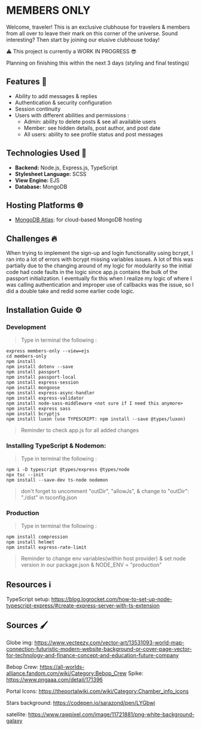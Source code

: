 # MEMBERS ONLY
Welcome, traveler! This is an exclusive clubhouse for travelers & members from all over to leave their mark on this corner of the universe. Sound interesting? Then start by joining our elusive clubhouse today! 

⚠️ This project is currently a WORK IN PROGRESS 😎

Planning on finishing this within the next 3 days (styling and final testings)

## Features 🎯
- Ability to add messages & replies 
- Authentication & security configuration
- Session continuity
- Users with different abilities and permissions : 
   - Admin: ability to delete posts & see all available users
   - Member: see hidden details, post author, and post date 
   - All users: ability to see profile status and post messages

## Technologies Used 🚀
- **Backend:** Node.js, Express.js, TypeScript
- **Stylesheet Language:** SCSS
- **View Engine:** EJS
- **Database:** MongoDB

## Hosting Platforms 🌐
- [MongoDB Atlas](https://www.mongodb.com/cloud/atlas): for cloud-based MongoDB hosting

## Challenges 🔥
When trying to implement the sign-up and login functionality using bcrypt, I ran into a lot of errors with bcrypt missing variables issues. A lot of this was partially due to the changing around of my logic for modularity so the initial code had code faults in the logic since app.js contains the bulk of the passport initialization. I eventually fix this when I realize my logic of where I was calling authentication and improper use of callbacks was the issue, so I did a double take and redid some earlier code logic.

## Installation Guide ⚙️
### Development
> Type in terminal the following : 
``` 
express members-only --view=ejs
cd members-only
npm install 
npm install dotenv --save
npm install passport
npm install passport-local
npm install express-session
npm install mongoose
npm install express-async-handler
npm install express-validator
npm install node-sass-middleware <not sure if I need this anymore>
npm install express sass
npm install bcryptjs
npm install luxon (use TYPESCRIPT: npm install --save @types/luxon)
```

> Reminder to check app.js for all added changes 

### Installing TypeScript & Nodemon:
> Type in terminal the following : 
```
npm i -D typescript @types/express @types/node
npx tsc --init
npm install --save-dev ts-node nodemon
```

> don't forget to uncomment "outDir", "allowJs", & change to "outDir": "./dist" in tsconfig.json

### Production
> Type in terminal the following : 
```
npm install compression
npm install helmet
npm install express-rate-limit
```
> Reminder to change env variables(within host provider) & set node version in our package.json & NODE_ENV = "production"


## Resources ℹ️
TypeScript setup: https://blog.logrocket.com/how-to-set-up-node-typescript-express/#create-express-server-with-ts-extension


## Sources 🖌️
Globe img: https://www.vecteezy.com/vector-art/13531093-world-map-connection-futuristic-modern-website-background-or-cover-page-vector-for-technology-and-finance-concept-and-education-future-company

Bebop Crew: https://all-worlds-alliance.fandom.com/wiki/Category:Bebop_Crew
Spike: https://www.pngaaa.com/detail/171396

Portal Icons: https://theportalwiki.com/wiki/Category:Chamber_info_icons

Stars background: https://codepen.io/sarazond/pen/LYGbwj

satellite: https://www.rawpixel.com/image/11721881/png-white-background-galaxy

